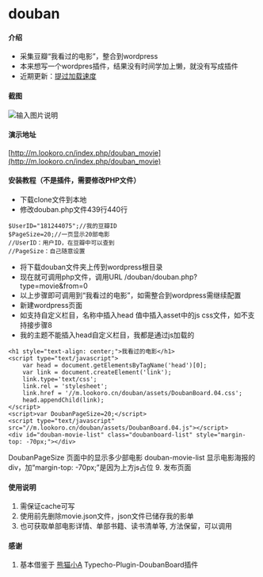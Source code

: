 # douban

#### 介绍
- 采集豆瓣“我看过的电影”，整合到wordpress
- 本来想写一个wordpres插件，结果没有时间学加上懒，就没有写成插件
- 近期更新：[提过加载速度](http://m.lookoro.cn/index.php/271.html)

#### 截图
![输入图片说明](https://images.gitee.com/uploads/images/2018/1227/115854_0f39d1ca_2322897.png "m.lookoro.cn_index.php_douban_movie (2).png")

#### 演示地址
[http://m.lookoro.cn/index.php/douban_movie](http://m.lookoro.cn/index.php/douban_movie)

#### 安装教程（不是插件，需要修改PHP文件）

- 下载clone文件到本地
- 修改douban.php文件439行440行
```
$UserID="181244075";//我的豆瓣ID
$PageSize=20;//一页显示20部电影
//UserID：用户ID，在豆瓣中可以查到
//PageSize：自己随意设置
```
- 将下载douban文件夹上传到wordpress根目录
- 现在就可调用php文件，调用URL /douban/douban.php?type=movie&from=0 
- 以上步骤即可调用到“我看过的电影”，如需整合到wordpress需继续配置
- 新建wordpress页面
- 如支持自定义栏目，名称中插入head 值中插入asset中的js css文件，如不支持接步骤8
- 我的主题不能插入head自定义栏目，我都是通过js加载的
```
<h1 style="text-align: center;">我看过的电影</h1>
<script type="text/javascript">
    var head = document.getElementsByTagName('head')[0];
    var link = document.createElement('link');
    link.type='text/css';
    link.rel = 'stylesheet';
    link.href = '//m.lookoro.cn/douban/assets/DoubanBoard.04.css';
    head.appendChild(link);
</script>
<script>var DoubanPageSize=20;</script>
<script type="text/javascript" src="//m.lookoro.cn/douban/assets/DoubanBoard.04.js"></script>
<div id="douban-movie-list" class="doubanboard-list" style="margin-top: -70px;"></div>
```
DoubanPageSize 页面中的显示多少部电影
douban-movie-list 显示电影海报的div，加“margin-top: -70px;”是因为上方js占位
9. 发布页面

#### 使用说明

1. 需保证cache可写
2. 使用前先删除movie.json文件，json文件已储存我的影单
3. 也可获取单部电影详情、单部书籍、读书清单等, 方法保留，可以调用

#### 感谢

1. 基本借鉴于 [熊猫小A](http://https://github.com/AlanDecode) Typecho-Plugin-DoubanBoard插件
